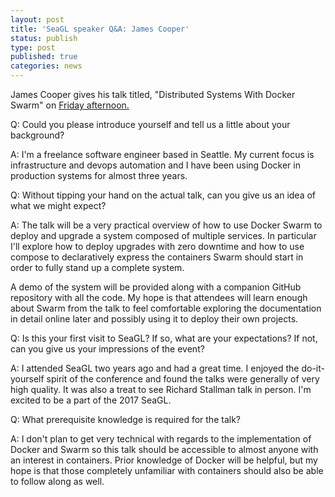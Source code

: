 ```yaml
---
layout: post
title: 'SeaGL speaker Q&A: James Cooper'
status: publish
type: post
published: true
categories: news
---
```


James Cooper gives his talk titled, "Distributed Systems With Docker Swarm" on [Friday afternoon.](https://osem.seagl.org/conferences/seagl2017/program/proposals/351)

Q: Could you please introduce yourself and tell us a little about your background?

A: I'm a freelance software engineer based in Seattle.  My current focus is infrastructure and devops automation and I have been using Docker in production systems for almost three years.

Q: Without tipping your hand on the actual talk, can you give us an idea of what we might expect?

A: The talk will be a very practical overview of how to use Docker Swarm to deploy and upgrade a system composed of multiple services.  In particular I'll explore how to deploy upgrades with zero downtime and how to use compose to declaratively express the containers Swarm should start in order to fully stand up a complete system.

A demo of the system will be provided along with a companion GitHub repository with all the code.  My hope is that attendees will learn enough about Swarm from the talk to feel comfortable exploring the documentation in detail online later and possibly using it to deploy their own projects.

Q: Is this your first visit to SeaGL? If so, what are your expectations? If not, can you give us your impressions of the event?

A: I attended SeaGL two years ago and had a great time. I enjoyed the do-it-yourself spirit of the conference and found the talks were generally of very high quality. It was also a treat to see Richard Stallman talk in person. I'm excited to be a part of the 2017 SeaGL.

Q: What prerequisite knowledge is required for the talk?

A: I don't plan to get very technical with regards to the implementation of Docker and Swarm so this talk should be accessible to almost anyone with an interest in containers.  Prior knowledge of Docker will be helpful, but my hope is that those completely unfamiliar with containers should also be able to follow along as well.


 


